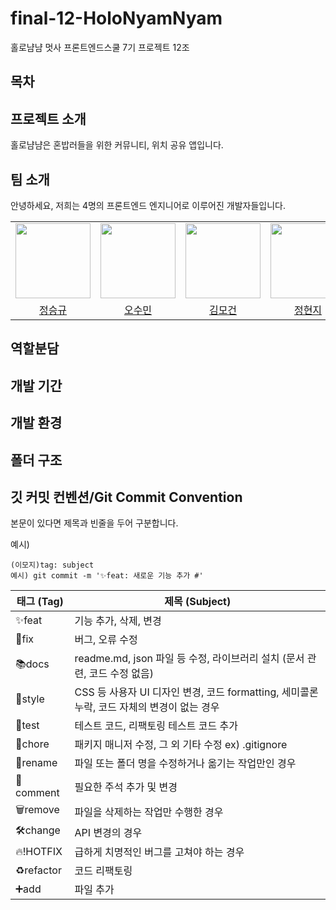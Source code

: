 # final-12-HoloNyamNyam

홀로냠냠
멋사 프론트엔드스쿨 7기 프로젝트 12조

## 목차

## 프로젝트 소개

홀로냠냠은 혼밥러들을 위한 커뮤니티, 위치 공유 앱입니다.

## 팀 소개

안녕하세요, 저희는 4명의 프론트엔드 엔지니어로 이루어진 개발자들입니다.

<div align="center">

|                                                                                          |                                                                                          |                                                                                          |                                                                                        |
| :--------------------------------------------------------------------------------------: | :--------------------------------------------------------------------------------------: | :--------------------------------------------------------------------------------------: | :------------------------------------------------------------------------------------: |
| <img src="https://avatars.githubusercontent.com/u/127311862?v=4" width="120px;" alt=""/> | <img src="https://avatars.githubusercontent.com/u/127311862?v=4" width="120px;" alt=""/> | <img src="https://avatars.githubusercontent.com/u/127311862?v=4" width="120px;" alt=""/> | <img src="https://avatars.githubusercontent.com/u/127311862?v=4" width="120" alt="" /> |
|                           [정승규](seunggyujung008@gmail.com)                            |                              [오수민](osm960110@gmail.com)                               |                             [김모건](sendithere79@naver.com)                             |                              [정현지](hgee9816@gmail.com)                              |

</div>

## 역할분담

## 개발 기간

## 개발 환경

## 폴더 구조

## 깃 커밋 컨벤션/Git Commit Convention

본문이 있다면 제목과 빈줄을 두어 구분합니다.

예시)

```
(이모지)tag: subject
예시) git commit -m '✨feat: 새로운 기능 추가 #'
```

| 태그 (Tag) | 제목 (Subject)                                                                             |
| ---------- | ------------------------------------------------------------------------------------------ |
| ✨feat     | 기능 추가, 삭제, 변경                                                                      |
| 🐞fix      | 버그, 오류 수정                                                                            |
| 📚docs     | readme.md, json 파일 등 수정, 라이브러리 설치 (문서 관련, 코드 수정 없음)                  |
| 💄style    | CSS 등 사용자 UI 디자인 변경, 코드 formatting, 세미콜론 누락, 코드 자체의 변경이 없는 경우 |
| 🚧test     | 테스트 코드, 리팩토링 테스트 코드 추가                                                     |
| 🎁chore    | 패키지 매니저 수정, 그 외 기타 수정 ex) .gitignore                                         |
| 📝rename   | 파일 또는 폴더 명을 수정하거나 옮기는 작업만인 경우                                        |
| 💬comment  | 필요한 주석 추가 및 변경                                                                   |
| 🗑remove    | 파일을 삭제하는 작업만 수행한 경우                                                         |
| 🛠change    | API 변경의 경우                                                                            |
| 🔥!HOTFIX  | 급하게 치명적인 버그를 고쳐야 하는 경우                                                    |
| ♻️refactor | 코드 리팩토링                                                                              |
| ➕add      | 파일 추가                                                                                  |
